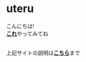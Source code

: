 # uteru
こんにちは!
<br>[**これ**](https://im-ze.github.io/uteru/)やってみてね

<br>上記サイトの説明は[**こちら**](https://github.com/im-ze/uteru/wiki/%E6%89%93%E3%81%A3%E3%81%A6%E3%82%8B%E3%81%B5%E3%82%8A%E3%81%B8%E3%82%88%E3%81%86%E3%81%93%E3%81%9D)まで
